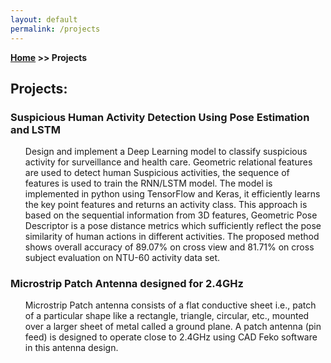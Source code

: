 ```yaml
---
layout: default
permalink: /projects
---
```

**[Home](/) >> Projects**

## Projects:

<div class="card">
  <h3> Suspicious Human Activity Detection Using Pose Estimation and LSTM</h3>
  <ul>
    Design and implement a Deep Learning model to classify suspicious activity for surveillance and health care. Geometric relational features are used to detect human Suspicious activities, the sequence of features is used to train the RNN/LSTM model. The model is implemented in python using TensorFlow and Keras, it efficiently learns the key point features and returns an activity class. This approach is based on the sequential information from 3D features, Geometric Pose Descriptor is a pose distance metrics which sufficiently reflect the pose similarity of human actions in different activities. The proposed method shows overall accuracy of 89.07% on cross view and 81.71% on cross subject evaluation on NTU-60 activity data set.
  </ul>
  <a href="https://vaibhavvikas.ml/housing-price-predictor/"><span class="card-link-spanner"></span></a>
</div>

<div class="card">
  <h3>Microstrip Patch Antenna designed for 2.4GHz</h3>
  <ul>
    Microstrip Patch antenna consists of a flat conductive sheet i.e., patch of a particular shape like a rectangle, triangle, circular, etc., mounted over a larger sheet of metal called a ground plane. A patch antenna (pin feed) is designed to operate close to 2.4GHz using CAD Feko software in this antenna design.
  </ul>
  <a href="https://vaibhavvikas.ml/distributed-cloud"><span class="card-link-spanner"></span></a>
</div>